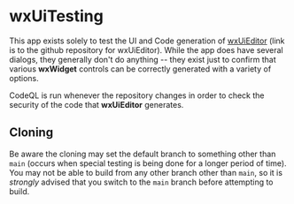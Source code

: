 # wxUiTesting

This app exists solely to test the UI and Code generation of [wxUiEditor](https://github.com/KeyWorksRW/wxUiEditor) (link is to the github repository for wxUiEditor). While the app does have several dialogs, they generally don't do anything -- they exist just to confirm that various **wxWidget** controls can be correctly generated with a variety of options.

CodeQL is run whenever the repository changes in order to check the security of the code that **wxUiEditor** generates.

## Cloning

Be aware the cloning may set the default branch to something other than `main` (occurs when special testing is being done for a longer period of time). You may not be able to build from any other branch other than `main`, so it is _strongly_ advised that you switch to the `main` branch before attempting to build.
